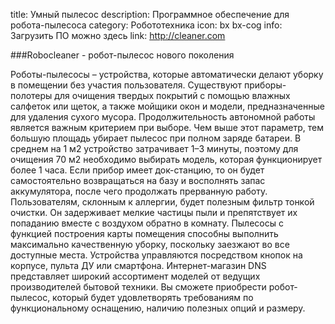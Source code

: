 title: Умный пылесос
description: Программное обеспечение для робота-пылесоса
category: Робототехника
icon: bx bx-cog
info: Загрузить ПО можно здесь
link: http://cleaner.com

###Robocleaner - робот-пылесос нового поколения

Роботы-пылесосы – устройства, которые автоматически делают уборку в помещении без участия пользователя. Существуют приборы-полотеры для очищения твердых покрытий с помощью влажных салфеток или щеток, а также мойщики окон и модели, предназначенные для удаления сухого мусора. Продолжительность автономной работы является важным критерием при выборе. Чем выше этот параметр, тем большую площадь убирает пылесос при полном заряде батареи. В среднем на 1 м2 устройство затрачивает 1–3 минуты, поэтому для очищения 70 м2 необходимо выбирать модель, которая функционирует более 1 часа. Если прибор имеет док-станцию, то он будет самостоятельно возвращаться на базу и восполнять запас аккумулятора, после чего продолжать прерванную работу. Пользователям, склонным к аллергии, будет полезным фильтр тонкой очистки. Он задерживает мелкие частицы пыли и препятствует их попаданию вместе с воздухом обратно в комнату. Пылесосы с функцией построения карты помещения способны выполнить максимально качественную уборку, поскольку заезжают во все доступные места. Устройства управляются посредством кнопок на корпусе, пульта ДУ или смартфона. Интернет-магазин DNS представляет широкий ассортимент моделей от ведущих производителей бытовой техники. Вы сможете приобрести робот-пылесос, который будет удовлетворять требованиям по функциональному оснащению, наличию полезных опций и размеру.